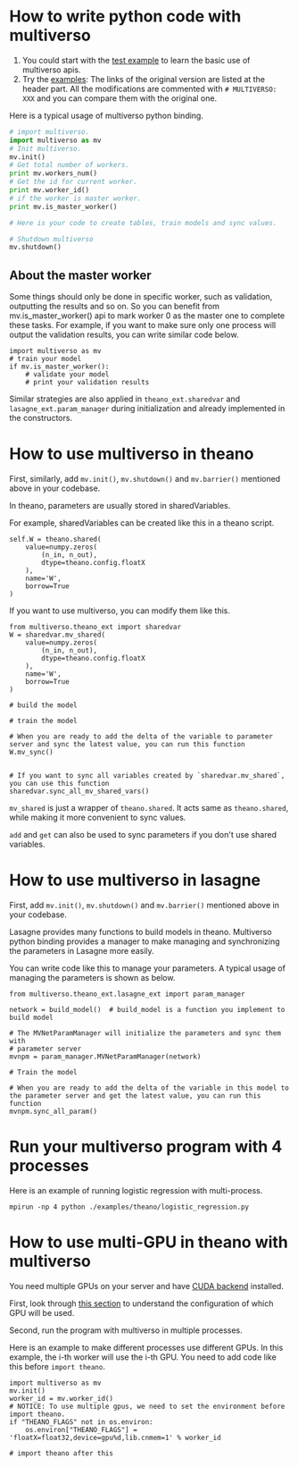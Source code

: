 # How to write python code with multiverso
1. You could start with the [test example](../multiverso/tests/test_multiverso.py) to learn the basic use of multiverso apis.
1. Try the [examples](../examples/): The links of the original version are listed at the header part. All the modifications are commented with `# MULTIVERSO: XXX` and you can compare them with the original one.


Here is a typical usage of multiverso python binding.
```python
# import multiverso.
import multiverso as mv
# Init multiverso.
mv.init()
# Get total number of workers.
print mv.workers_num()
# Get the id for current worker.
print mv.worker_id()
# if the worker is master worker.
print mv.is_master_worker()

# Here is your code to create tables, train models and sync values.

# Shutdown multiverso
mv.shutdown()
```

## About the master worker
Some things should only be done in specific worker, such as validation, outputting the results and so on. So you can benefit from mv.is_master_worker() api to mark worker 0 as the master one to complete these tasks.
For example, if you want to make sure only one process will output the validation results, you can write similar code below.
```
import multiverso as mv
# train your model
if mv.is_master_worker():
    # validate your model
    # print your validation results
```

Similar strategies are also applied in `theano_ext.sharedvar` and `lasagne_ext.param_manager` during initialization and already implemented in the constructors.



# How to use multiverso in theano
First, similarly, add `mv.init()`, `mv.shutdown()` and `mv.barrier()` mentioned above in your codebase.

In theano, parameters are usually stored in sharedVariables.

For example, sharedVariables can be created like this in a theano script.
```
self.W = theano.shared(
    value=numpy.zeros(
        (n_in, n_out),
        dtype=theano.config.floatX
    ),
    name='W',
    borrow=True
)
```

If you want to use multiverso, you can modify them like this.
```
from multiverso.theano_ext import sharedvar
W = sharedvar.mv_shared(
    value=numpy.zeros(
        (n_in, n_out),
        dtype=theano.config.floatX
    ),
    name='W',
    borrow=True
)

# build the model

# train the model

# When you are ready to add the delta of the variable to parameter server and sync the latest value, you can run this function
W.mv_sync()


# If you want to sync all variables created by `sharedvar.mv_shared`, you can use this function
sharedvar.sync_all_mv_shared_vars()
```

`mv_shared` is just a wrapper of `theano.shared`. It acts same as `theano.shared`, while making it more convenient to sync values.

`add` and `get` can also be used to sync parameters if you don't use shared variables.


# How to use multiverso in lasagne
First, add `mv.init()`, `mv.shutdown()` and `mv.barrier()` mentioned above in your codebase.

Lasagne provides many functions to build models in theano. Multiverso python binding provides a manager to make managing and synchronizing the parameters in Lasagne more easily.

You can write code like this to manage your parameters.
A typical usage of managing the parameters is shown as below.
```
from multiverso.theano_ext.lasagne_ext import param_manager

network = build_model()  # build_model is a function you implement to build model

# The MVNetParamManager will initialize the parameters and sync them with
# parameter server
mvnpm = param_manager.MVNetParamManager(network)

# Train the model

# When you are ready to add the delta of the variable in this model to the parameter server and get the latest value, you can run this function
mvnpm.sync_all_param()
```


# Run your multiverso program with 4 processes
Here is an example of running logistic regression with multi-process.
```
mpirun -np 4 python ./examples/theano/logistic_regression.py
```


# How to use multi-GPU in theano with multiverso
You need multiple GPUs on your server and have [CUDA backend](http://deeplearning.net/software/theano/tutorial/using_gpu.html#cuda) installed.

First, look through [this section](http://deeplearning.net/software/theano/install.html#using-the-gpu) to understand the configuration of which GPU will be used.

Second, run the program with multiverso in multiple processes.

Here is an example to make different processes use different GPUs.
In this example, the i-th worker will use the i-th GPU. You need to add code like this before `import theano`.
```
import multiverso as mv
mv.init()
worker_id = mv.worker_id()
# NOTICE: To use multiple gpus, we need to set the environment before import theano.
if "THEANO_FLAGS" not in os.environ:
    os.environ["THEANO_FLAGS"] = 'floatX=float32,device=gpu%d,lib.cnmem=1' % worker_id

# import theano after this
```
